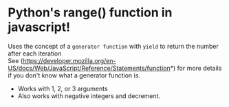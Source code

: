 # Python's range() function in javascript!
Uses the concept of a `generator function` with `yield` to return the number after each iteration <br>
See (https://developer.mozilla.org/en-US/docs/Web/JavaScript/Reference/Statements/function*) for more details if you don't know what a generator function is.
- Works with 1, 2, or 3 arguments
- Also works with negative integers and decrement.
